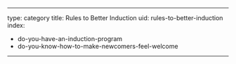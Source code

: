 
---
type: category
title: Rules to Better Induction
uid: rules-to-better-induction
index:
 - do-you-have-an-induction-program
 - do-you-know-how-to-make-newcomers-feel-welcome
---



